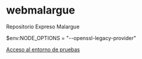 # webmalargue
Repositorio Expreso Malargue

$env:NODE_OPTIONS = "--openssl-legacy-provider"

[Acceso al entorno de pruebas](https://webmalargue.vercel.app/)
